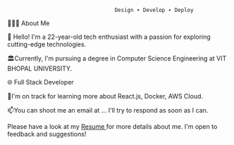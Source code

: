                                       Design ∙ Develop ∙ Deploy


👨🏻‍💻  About Me

🌟 Hello! I'm a 22-year-old tech enthusiast with a passion for exploring cutting-edge technologies.

🏛️Currently, I'm pursuing a degree in Computer Science Engineering at VIT BHOPAL UNIVERSITY.

🌐 Full Stack Developer

🚀I'm on track for learning more about React.js, Docker, AWS Cloud.

📫You can shoot me an email at  <a href="sawoodalam19@gmail.com"> <a>... I'll try to respond as soon as I can.

Please have a look at my <a href="https://drive.google.com/file/d/1xTW5I4FS1gkVPpOl2zl-3rEvqMpVvJ8N/view?usp=sharing
">Resume <a> for more details about me. I'm open to feedback and suggestions!

